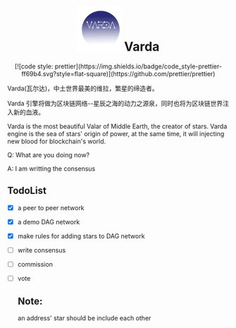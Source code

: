 <h1 align=center><img src="./src/images/logo.jpeg" width=100/> Varda </h1>

<center> [![code style: prettier](https://img.shields.io/badge/code_style-prettier-ff69b4.svg?style=flat-square)](https://github.com/prettier/prettier) </center>

Varda(瓦尔达)，中土世界最美的维拉，繁星的缔造者。

Varda 引擎将做为区块链网络--星辰之海的动力之源泉，同时也将为区块链世界注入新的血液。

Varda is the most beautiful Valar of Middle Earth, the creator of stars.
Varda engine is the sea of stars' origin of power, at the same time, it will injecting new blood for blockchain's world.

Q: What are you doing now?

A: I am writting the consensus

## TodoList

* [x] a peer to peer network
* [x] a demo DAG network
* [x] make rules for adding stars to DAG network
* [ ] write consensus
* [ ] commission
* [ ] vote

  ## Note:

  an address' star should be include each other

